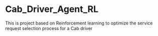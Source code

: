 # Cab_Driver_Agent_RL
This is project based on Reinforcement learning to optimize the service request selection process for a Cab driver
